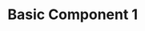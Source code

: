 # Basic Component 1

<preview path="../demos/button-demo-1.vue" title="基本使用" description="组件引入测试"></preview>
